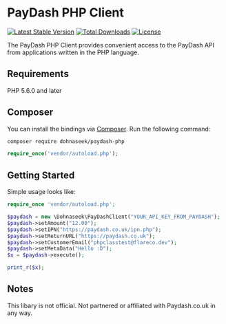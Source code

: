 # PayDash PHP Client

[![Latest Stable Version](https://poser.pugx.org/dohnaseek/paydash-php/v/stable.svg)](https://packagist.org/packages/dohnaseek/paydash-php)
[![Total Downloads](https://poser.pugx.org/dohnaseek/paydash-php/downloads.svg)](https://packagist.org/packages/dohnaseek/paydash-php)
[![License](https://poser.pugx.org/dohnaseek/paydash-php/license.svg)](https://packagist.org/packages/dohnaseek/paydash-php)

The PayDash PHP Client provides convenient access to the PayDash API from applications written in the PHP language.

## Requirements

PHP 5.6.0 and later

## Composer

You can install the bindings via [Composer](http://getcomposer.org/). Run the following command:

```bash
composer require dohnaseek/paydash-php
```

```php
require_once('vendor/autoload.php');
```

## Getting Started

Simple usage looks like:

```php
require_once 'vendor/autoload.php';

$paydash = new \Dohnaseek\PayDashClient("YOUR_API_KEY_FROM_PAYDASH");
$paydash->setAmount("12.00");
$paydash->setIPN("https://paydash.co.uk/ipn.php");
$paydash->setReturnURL("https://paydash.co.uk");
$paydash->setCustomerEmail("phpclasstest@flareco.dev");
$paydash->setMetaData("Hello :D");
$x = $paydash->execute();

print_r($x);
```

## Notes

This libary is not official.
Not partnered or affiliated with Paydash.co.uk in any way.

[composer]: https://getcomposer.org/
[paydash]: https://paydash.co.uk
